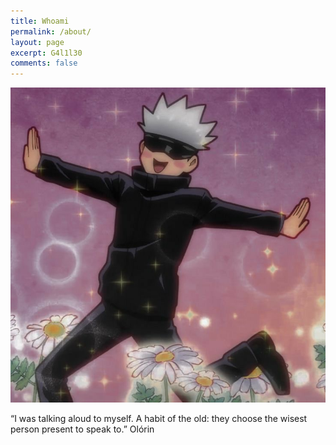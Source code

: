 ```yaml
---
title: Whoami
permalink: /about/
layout: page
excerpt: G4l1l30
comments: false
---
```

![Jujutsu](/assets/img/Jujutsu.JPG)

“I was talking aloud to myself. A habit of the old: they choose the wisest person present to speak to.” Olórin
